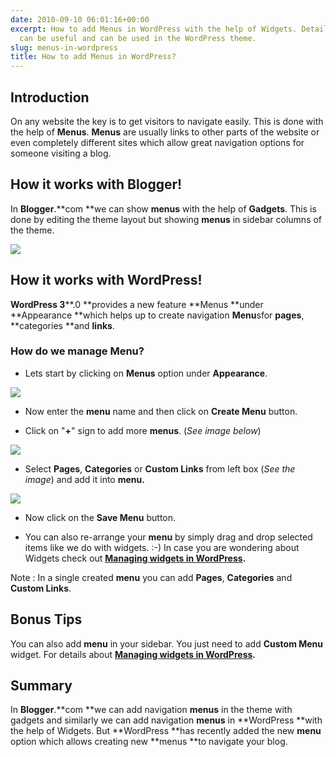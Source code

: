 ```yaml
---
date: 2010-09-10 06:01:16+00:00
excerpt: How to add Menus in WordPress with the help of Widgets. Details on how menu
  can be useful and can be used in the WordPress theme.
slug: menus-in-wordpress
title: How to add Menus in WordPress?
---
```


## Introduction


On any website the key is to get visitors to navigate easily. This is done with the help of **Menus**. **Menus** are usually links to other parts of the website or even completely different sites which allow great navigation options for someone visiting a blog.


## How it works with Blogger!


In **Blogger**.**com **we can show **menus** with the help of **Gadgets**. This is done by editing the theme layout but showing **menus** in sidebar columns of the theme.

[![](https://rtcamp.com/wp-content/uploads/2010/08/menu-gadgets.png)](https://rtcamp.com/wp-content/uploads/2010/08/menu-gadgets.png)


## How it works with WordPress!


**WordPress 3****.0 **provides a new feature **Menus **under **Appearance **which helps up to create navigation **Menu**sfor **pages**, **categories **and **links**.


### How do we manage Menu?





	
  * Lets start by clicking on **Menus** option under **Appearance**.


[![](https://rtcamp.com/wp-content/uploads/2010/08/menu-blogger-to-wordpress.png)](https://rtcamp.com/wp-content/uploads/2010/08/menu-blogger-to-wordpress.png)



	
  * Now enter the **menu** name and then click on **Create Menu** button.

	
  * Click on "**+**" sign to add more **menus**. (_See image below_)


[![](https://rtcamp.com/wp-content/uploads/2010/08/add-menu.png)](https://rtcamp.com/wp-content/uploads/2010/08/add-menu.png)



	
  * Select **Pages**, **Categories** or **Custom Links** from left box (_See the image_) and add it into **menu.**


[![](https://rtcamp.com/wp-content/uploads/2010/08/select-pages.png)](https://rtcamp.com/wp-content/uploads/2010/08/select-pages.png)



	
  * Now click on the **Save Menu** button.

	
  * You can also re-arrange your **menu** by simply drag and drop selected items like we do with widgets. :-) In case you are wondering about Widgets check out **[Managing widgets in WordPress](https://rtcamp.com/blogger-to-wordpress/tutorials/user-guide/managing-widgets/).**


Note : In a single created **menu** you can add **Pages**, **Categories** and **Custom Links**.


## **Bonus Tips**


You can also add **menu** in your sidebar. You just need to add **Custom Menu** widget. For details about **[Managing widgets in WordPress](http://bloggertowp.org/managing-widgets-in-wordpress/).**


## Summary


In **Blogger**.**com **we can add navigation **menus** in the theme with gadgets and similarly we can add navigation **menus** in **WordPress **with the help of Widgets. But **WordPress **has recently added the new **menu** option which allows creating new **menus **to navigate your blog.
